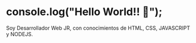# console.log("Hello World!! 👋");

Soy Desarrollador Web JR, con conocimientos de HTML, CSS, JAVASCRIPT y NODEJS.
<a href = "https://www.linkedin.com/in/martin-morondo/">
